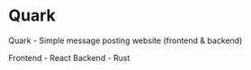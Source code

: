 # Quark
Quark - Simple message posting website (frontend & backend)

Frontend - React
Backend - Rust
